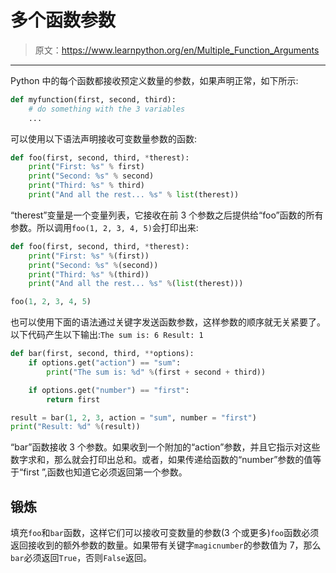 # 多个函数参数

> 原文：<https://www.learnpython.org/en/Multiple_Function_Arguments>

* * *

Python 中的每个函数都接收预定义数量的参数，如果声明正常，如下所示:

```py
def myfunction(first, second, third):
    # do something with the 3 variables
    ... 
```

可以使用以下语法声明接收可变数量参数的函数:

```py
def foo(first, second, third, *therest):
    print("First: %s" % first)
    print("Second: %s" % second)
    print("Third: %s" % third)
    print("And all the rest... %s" % list(therest)) 
```

“therest”变量是一个变量列表，它接收在前 3 个参数之后提供给“foo”函数的所有参数。所以调用`foo(1, 2, 3, 4, 5)`会打印出来:

```py
def foo(first, second, third, *therest):
    print("First: %s" %(first))
    print("Second: %s" %(second))
    print("Third: %s" %(third))
    print("And all the rest... %s" %(list(therest)))

foo(1, 2, 3, 4, 5) 
```

也可以使用下面的语法通过关键字发送函数参数，这样参数的顺序就无关紧要了。以下代码产生以下输出:`The sum is: 6 Result: 1`

```py
def bar(first, second, third, **options):
    if options.get("action") == "sum":
        print("The sum is: %d" %(first + second + third))

    if options.get("number") == "first":
        return first

result = bar(1, 2, 3, action = "sum", number = "first")
print("Result: %d" %(result)) 
```

“bar”函数接收 3 个参数。如果收到一个附加的“action”参数，并且它指示对这些数字求和，那么就会打印出总和。或者，如果传递给函数的“number”参数的值等于“first ”,函数也知道它必须返回第一个参数。

## 锻炼

填充`foo`和`bar`函数，这样它们可以接收可变数量的参数(3 个或更多)`foo`函数必须返回接收到的额外参数的数量。如果带有关键字`magicnumber`的参数值为 7，那么`bar`必须返回`True`，否则`False`返回。